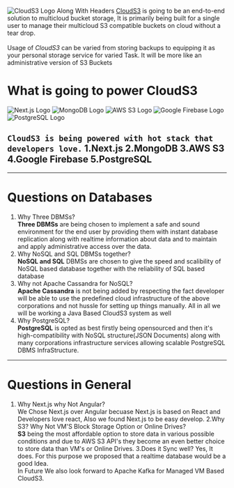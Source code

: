 ![CloudS3 Logo Along With Headers](https://user-images.githubusercontent.com/123584187/236733177-cf445a7d-d6c5-4cde-b9e7-6f7104186d51.png)
[CloudS3](https://clouds3.playtunes.ml) is going to be an end-to-end solution to multicloud bucket storage, It is primarily being built for a single user to manage their multicloud S3 compatible buckets on cloud without a tear drop.
<br><br>
Usage of *CloudS3* can be varied from storing backups to equipping it as your personal storage service for varied Task. 
It will be more like an administrative version of S3 Buckets
# What is going to power CloudS3
![Next.js Logo](https://user-images.githubusercontent.com/123584187/236734666-043627f3-8a60-4305-b92f-12f74cdea03a.png)
![MongoDB Logo](https://user-images.githubusercontent.com/123584187/236734833-3c4fc2f5-7c9b-44f1-baaa-3875f455d493.png)
![AWS S3 Logo](https://user-images.githubusercontent.com/123584187/236735156-defa2635-4ecf-4aa3-819a-76d74ee22c8a.png)
![Google Firebase Logo](https://user-images.githubusercontent.com/123584187/236736020-e455f307-8a84-459c-aaf4-c418c2ff79d6.png)
![PostgreSQL Logo](https://user-images.githubusercontent.com/123584187/236736384-f9afcf7d-b616-410f-bde3-eb09717829ba.png)


`CloudS3 is being powered with hot stack that developers love.`
1.Next.js 
2.MongoDB
3.AWS S3
4.Google Firebase
5.PostgreSQL
---
---
# Questions on Databases
1. Why Three DBMSs?<br>
   **Three DBMSs** are being chosen to implement a safe and sound environment for the end user by providing them with instant database replication along with realtime information about data and to maintain and apply administrative access over the data. 
2. Why NoSQL and SQL DBMSs together?<br>
**NoSQL and SQL** DBMSs are chosen to give the speed and scalibility of NoSQL based database together with the reliability of SQL based database
3. Why not Apache Cassandra for NoSQL?<br>
**Apache Cassandra** is not being added by respecting the fact developer will be able to use the predefined cloud infrastructure of the above corporations and not hussle for setting up things manually. All in all we will be working a Java Based CloudS3 system as well 
4. Why PostgreSQL?<br>
**PostgreSQL** is opted as best firstly being opensourced and then it's high-compatibility with NoSQL structure(JSON Documents) along with many corporations infrastructure services allowing scalable PostgreSQL DBMS InfraStructure.
---
# Questions in  General 
1. Why Next.js why Not Angular?<br>
 We Chose Next.js over Angular becuase Next.js is based on React and Developers love react, Also we found Next.js to be easy develop. 
2.Why S3? Why Not VM'S Block Storage Option or Online Drives?<br>
**S3** being the most affordable option to store data in various possible conditions and due to AWS S3 API's they become an even better choice to store data than VM's or Online Drives. 
3.Does it Sync well? 
Yes, It does. For this purpose we proposed that a realtime database would be a good Idea.<br>
In Future We also look forward to Apache Kafka for Managed VM Based CloudS3. 




